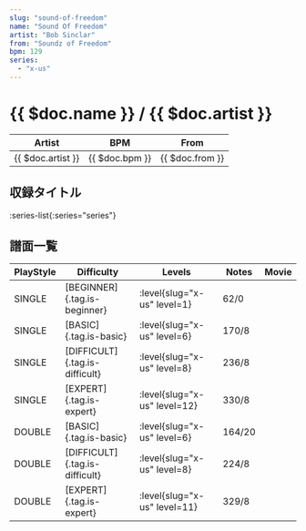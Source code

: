 ```yaml
---
slug: "sound-of-freedom"
name: "Sound Of Freedom"
artist: "Bob Sinclar"
from: "Soundz of Freedom"
bpm: 129
series:
  - "x-us"
---
```


# {{ $doc.name }} / {{ $doc.artist }}

|Artist|BPM|From|
|------|---|----|
|{{ $doc.artist }}|{{ $doc.bpm }}|{{ $doc.from }}|

## 収録タイトル

:series-list{:series="series"}

## 譜面一覧

|PlayStyle|Difficulty|Levels|Notes|Movie|
|---------|----------|------|-----|-----|
|SINGLE|[BEGINNER]{.tag.is-beginner}|<div class="field is-grouped is-grouped-multiline"> :level{slug="x-us" level=1}</div>|62/0||
|SINGLE|[BASIC]{.tag.is-basic}|<div class="field is-grouped is-grouped-multiline"> :level{slug="x-us" level=6}</div>|170/8||
|SINGLE|[DIFFICULT]{.tag.is-difficult}|<div class="field is-grouped is-grouped-multiline"> :level{slug="x-us" level=8}</div>|236/8||
|SINGLE|[EXPERT]{.tag.is-expert}|<div class="field is-grouped is-grouped-multiline"> :level{slug="x-us" level=12}</div>|330/8||
|DOUBLE|[BASIC]{.tag.is-basic}|<div class="field is-grouped is-grouped-multiline"> :level{slug="x-us" level=6}</div>|164/20||
|DOUBLE|[DIFFICULT]{.tag.is-difficult}|<div class="field is-grouped is-grouped-multiline"> :level{slug="x-us" level=8}</div>|224/8||
|DOUBLE|[EXPERT]{.tag.is-expert}|<div class="field is-grouped is-grouped-multiline"> :level{slug="x-us" level=11}</div>|329/8||
